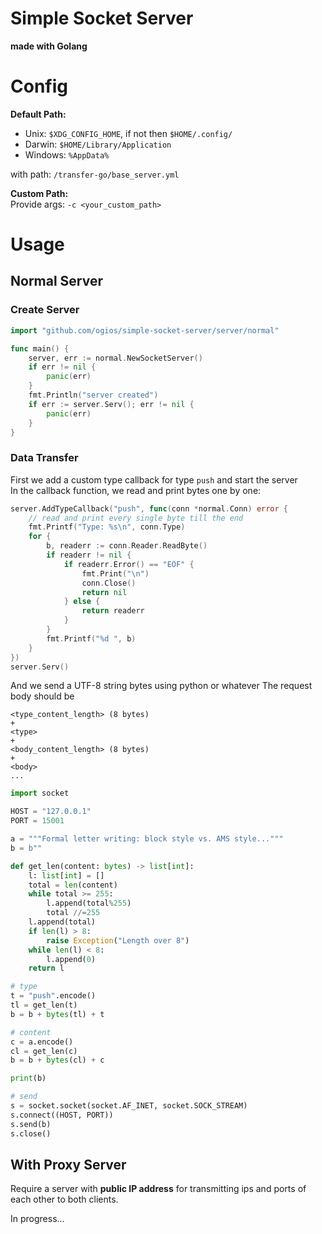 # Simple Socket Server

**made with Golang**


# Config
**Default Path:**  
- Unix: `$XDG_CONFIG_HOME`, if not then `$HOME/.config/`
- Darwin: `$HOME/Library/Application`
- Windows: `%AppData%`

with path: `/transfer-go/base_server.yml`



**Custom Path:**  
Provide args: `-c <your_custom_path>`


# Usage

## Normal Server

### Create Server
```go
import "github.com/ogios/simple-socket-server/server/normal"

func main() {
	server, err := normal.NewSocketServer()
	if err != nil {
		panic(err)
	}
	fmt.Println("server created")
	if err := server.Serv(); err != nil {
		panic(err)
	}
}
```

### Data Transfer
First we add a custom type callback for type `push` and start the server  
In the callback function, we read and print bytes one by one:
```go
server.AddTypeCallback("push", func(conn *normal.Conn) error {
    // read and print every single byte till the end
    fmt.Printf("Type: %s\n", conn.Type)
    for {
        b, readerr := conn.Reader.ReadByte()
        if readerr != nil {
            if readerr.Error() == "EOF" {
                fmt.Print("\n")
                conn.Close()
                return nil
            } else {
                return readerr
            }
        }
        fmt.Printf("%d ", b)
    }
})
server.Serv()
```
And we send a UTF-8 string bytes using python or whatever
The request body should be
```
<type_content_length> (8 bytes)
+
<type>
+
<body_content_length> (8 bytes)
+
<body>
...
```
```python
import socket

HOST = "127.0.0.1"
PORT = 15001

a = """Formal letter writing: block style vs. AMS style..."""
b = b""

def get_len(content: bytes) -> list[int]:
    l: list[int] = []
    total = len(content)
    while total >= 255:
        l.append(total%255)
        total //=255
    l.append(total)
    if len(l) > 8:
        raise Exception("Length over 8")
    while len(l) < 8:
        l.append(0)
    return l

# type
t = "push".encode()
tl = get_len(t)
b = b + bytes(tl) + t

# content
c = a.encode()
cl = get_len(c)
b = b + bytes(cl) + c

print(b)

# send
s = socket.socket(socket.AF_INET, socket.SOCK_STREAM)
s.connect((HOST, PORT))
s.send(b)
s.close()
```

## With Proxy Server
Require a server with **public IP address** for transmitting ips and ports of each other to both clients.

In progress...

